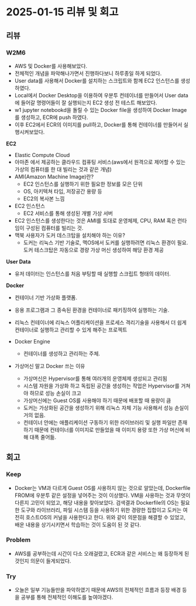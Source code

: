 # 2025-01-15 리뷰 및 회고

## 리뷰

### W2M6 
- AWS 및 Docker를 사용해보았다.
- 전체적인 개념을 파악해나가면서 진행하다보니 하루종일 하게 되었다. 
- User data를 사용해서 Docker를 설치하는 스크립트와 함께 EC2 인스턴스를 생성하였다.
- Local에서 Docker Desktop을 이용하여 우분투 컨테이너를 만들어서 User data에 들어갈 명령어들이 잘 실행되는지 EC2 생성 전 테스트 해보았다.
- w1 jupyter notebookd을 돌릴 수 있는 Docker file을 생성하여 Docker Image를 생성하고, ECR에 push 하였다. 
- 이후 EC2에서 ECR의 이미지를 pull하고, Docker를 통해 컨테이너를 만들어서 실행시켜보았다.

**EC2**
- Elastic Compute Cloud
- 아마존 에서 제공하는 클라우드 컴퓨팅 서비스(aws에서 원격으로 제어할 수 있는 가상의 컴퓨터를 한 대 빌리는 것과 같은 개념)
- AMI(Amazon Machine Image)란?
    - EC2 인스턴스를 실행하기 위한 필요한 정보를 모은 단위
    - OS, 아키텍쳐 타입, 저장공간 용량 등
    - EC2의 복사본 느낌
- EC2 인스턴스
    - EC2 서비스를 통해 생성된 개별 가상 서버
- EC2 인스턴스를 생성한다는 것은 AMI를 토대로 운영체제, CPU, RAM 혹은 런타임이 구성된 컴퓨터를 빌리는 것.
- 맥북 사용자가 도커 데스크탑을 설치해야 하는 이유?
    - 도커는 리눅스 기반 기술로, 맥OS에서 도커를 실행하려면 리눅스 환경이 필요. 도커 테스크탑은 자동으로 경량 가상 머신 생성하여 해당 환경 제공

**User Data**
- 유저 데이터는 인스턴스를 처음 부팅할 때 실행할 스크립트 형태의 데이터.

**Docker**
- 컨테이너 기반 가상화 플랫폼.
- 응용 프로그램과 그 종속된 환경을 컨테이너로 패키징하여 실행하는 기술.
- 리눅스 컨테이너에 리눅스 어플리케이션을 프로세스 격리기술을 사용해서 더 쉽게 컨테이너로 실행하고 관리할 수 있게 해주는 프로젝트
- Docker Engine
    - 컨테이너를 생성하고 관리하는 주체.

- 가상머신 말고 Docker 쓰는 이유
    - 가상머신은 Hypervisor를 통해 여러개의 운영체제 생성되고 관리됨
    - 시스템 자원을 가상화 하고 독립된 공간을 생성하는 작업은 Hypervisor를 거쳐야 하므로 성능 손실이 크고
    - 가상머신에는 Guest OS를 사용해야 하기 때문에 배포할 때 용량이 큼
    - 도커는 가상화된 공간을 생성하기 위해 리눅스 자체 기능 사용해서 성능 손실이 거의 없음.
    - 컨테이너 안에는 애플리케이션 구동하기 위한 라이브러리 및 실행 파일만 존재하기 때문에 컨테이너를 이미지로 만들었을 때 이미지 용량 또한 가상 머신에 비해 대폭 줄어듦.

## 회고

### Keep
- Docker는 VM과 다르게 Guest OS를 사용하지 않는 것으로 알았는데, Dockerfile FROM에 우분투 같은 설정을 넣어주는 것이 이상했다. VM을 사용하는 것과 무엇이 다른지 고민이 되었고, 해당 내용을 찾아보았다. 검색결과 Dockerfile의 OS는 필요한 도구와 라이브러리, 파일 시스템 등을 사용하기 위한 경량한 집합이고 도커는 여전히 호스트OS의 커널을 사용한다고 한다. 위와 같이 의문점을 해결할 수 있었고, 배운 내용을 상기시키면서 학습하는 것이 도움이 된 것 같다. 

### Problem
- AWS를 공부하는데 시간이 다소 오래걸렸고, ECR과 같은 서비스는 왜 등장하게 된 것인지 의문이 들게되었다.

### Try
- 오늘은 일부 기능들만을 파악하였기 때문에 AWS의 전체적인 흐름과 등장 배경 등을 공부를 통해 전체적인 이해도를 높여야겠다.

